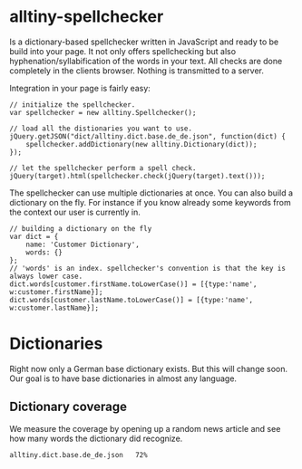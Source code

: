 # alltiny-spellchecker
Is a dictionary-based spellchecker written in JavaScript and ready to be build into your page.
It not only offers spellchecking but also hyphenation/syllabification of the words in your text.
All checks are done completely in the clients browser. Nothing is transmitted to a server.

Integration in your page is fairly easy:

    // initialize the spellchecker.
    var spellchecker = new alltiny.Spellchecker();

    // load all the distionaries you want to use.
    jQuery.getJSON("dict/alltiny.dict.base.de_de.json", function(dict) {
        spellchecker.addDictionary(new alltiny.Dictionary(dict));
    });

    // let the spellchecker perform a spell check.
    jQuery(target).html(spellchecker.check(jQuery(target).text()));

The spellchecker can use multiple dictionaries at once. You can also build a dictionary on the fly.
For instance if you know already some keywords from the context our user is currently in.

    // building a dictionary on the fly
    var dict = {
        name: 'Customer Dictionary',
        words: {}
    };
    // 'words' is an index. spellchecker's convention is that the key is always lower case.
    dict.words[customer.firstName.toLowerCase()] = [{type:'name', w:customer.firstName}];
    dict.words[customer.lastName.toLowerCase()] = [{type:'name', w:customer.lastName}];

# Dictionaries
Right now only a German base dictionary exists. But this will change soon.
Our goal is to have base dictionaries in almost any language.

## Dictionary coverage
We measure the coverage by opening up a random news article and see how many words the dictionary did recognize.

    alltiny.dict.base.de_de.json   72%
